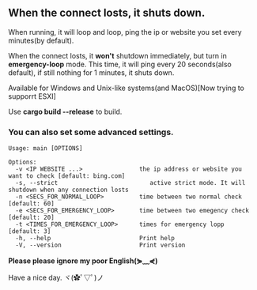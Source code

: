 ## When the connect losts, it shuts down.

When running, it will loop and loop, ping the ip or website you set every minutes(by default).  

When the connect losts, it **won't** shutdown immediately, but turn in **emergency-loop** mode. This time, it will ping every 20 seconds(also default), if still nothing for 1 minutes, it shuts down.

Available for Windows and Unix-like systems(and MacOS)[Now trying to supporrt ESXI]

Use **cargo build --release** to build.

### You can also set some advanced settings.
~~~
Usage: main [OPTIONS]

Options:
  -v <IP WEBSITE ...>                the ip address or website you want to check [default: bing.com]
  -s, --strict                          active strict mode. It will shutdown when any connection losts
  -n <SECS_FOR_NORMAL_LOOP>          time between two normal check [default: 60]
  -e <SECS_FOR_EMERGENCY_LOOP>       time between two emegency check [default: 20]
  -t <TIMES_FOR_EMERGENCY_LOOP>      times for emergency lopp [default: 3]
  -h, --help                         Print help
  -V, --version                      Print version
~~~

**Please please ignore my poor English(⋟﹏⋞)**

Have a nice day. ヾ(✿ﾟ▽ﾟ)ノ